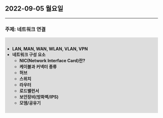 ## 2022-09-05 월요일

---

### 주제: 네트워크 연결

<div style="background: #DDD; padding-top: 15px; padding-bottom: 10px;">

<b>

- LAN, MAN, WAN, WLAN, VLAN, VPN
- 네트워크 구성 요소
  - NIC(Network Interface Card)란?
  - 케이블과 커넥터 종류
  - 허브
  - 스위치
  - 라우터
  - 로드밸런서
  - 보안장비(방화벽/IPS)
  - 모뎀/공유기

</b>

</div>
